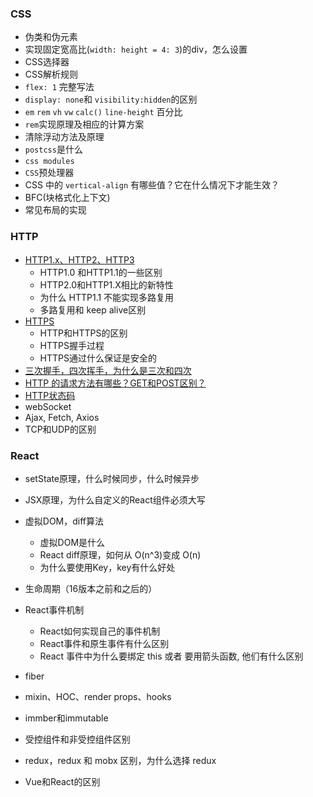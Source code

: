 ### CSS
- 伪类和伪元素
- 实现固定宽高比(`width: height = 4: 3`)的div，怎么设置
- CSS选择器
- CSS解析规则
- `flex: 1` 完整写法
- `display: none`和 `visibility:hidden`的区别
- `em` `rem` `vh` `vw` `calc()` `line-height` 百分比
- `rem`实现原理及相应的计算方案
-  清除浮动方法及原理
- `postcss`是什么
- `css modules`
- `CSS`预处理器
- CSS 中的 `vertical-align` 有哪些值？它在什么情况下才能生效？
- BFC(块格式化上下文)
-  常见布局的实现

### HTTP
- [HTTP1.x、HTTP2、HTTP3](./HTTP/HTTP1.x、HTTP2、HTTP3.md)
   -  HTTP1.0 和HTTP1.1的一些区别
   -  HTTP2.0和HTTP1.X相比的新特性
   -  为什么 HTTP1.1 不能实现多路复用
   -  多路复用和 keep alive区别
- [HTTPS](./HTTP/HTTPS.md)
    - HTTP和HTTPS的区别
    - HTTPS握手过程
    - HTTPS通过什么保证是安全的
- [三次握手，四次挥手，为什么是三次和四次](./HTTP/三次握手，四次挥手，为什么是三次和四次)
- [HTTP 的请求方法有哪些？GET和POST区别？](./HTTP/HTTP请求方法)
- [HTTP状态码](./HTTP/HTTP状态码)
- webSocket
- Ajax, Fetch, Axios
- TCP和UDP的区别

### React

- setState原理，什么时候同步，什么时候异步
- JSX原理，为什么自定义的React组件必须大写
- 虚拟DOM，diff算法
    - 虚拟DOM是什么
    - React diff原理，如何从 O(n^3)变成 O(n)
    - 为什么要使用Key，key有什么好处
    
- 生命周期（16版本之前和之后的）
-  React事件机制
    - React如何实现自己的事件机制
    - React事件和原生事件有什么区别
    - React 事件中为什么要绑定 this 或者 要用箭头函数, 他们有什么区别
- fiber
-  mixin、HOC、render props、hooks
- immber和immutable
- 受控组件和非受控组件区别
- redux，redux 和 mobx 区别，为什么选择 redux
- Vue和React的区别